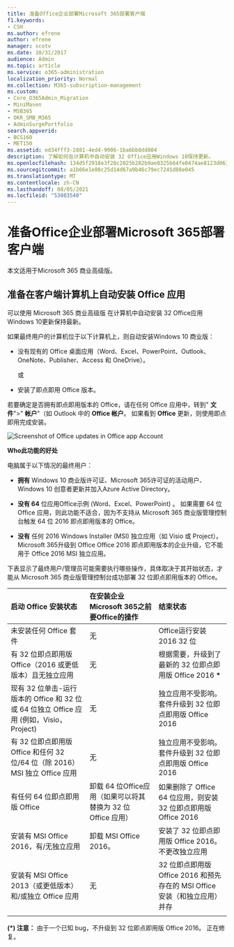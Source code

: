 ```yaml
---
title: 准备Office企业部署Microsoft 365部署客户端
f1.keywords:
- CSH
ms.author: efrene
author: efrene
manager: scotv
ms.date: 10/31/2017
audience: Admin
ms.topic: article
ms.service: o365-administration
localization_priority: Normal
ms.collection: M365-subscription-management
ms.custom:
- Core_O365Admin_Migration
- MiniMaven
- MSB365
- OKR_SMB_M365
- AdminSurgePortfolio
search.appverid:
- BCS160
- MET150
ms.assetid: ed34fff3-2881-4ed4-9906-1ba6bb8dd804
description: 了解如何在计算机中自动安装 32 Office应用Windows 10保持更新。
ms.openlocfilehash: 134d5f2918e3f28c2025b282b9ae0325b64fe0474ae8123d0637bb43c4730c55
ms.sourcegitcommit: a1b66e1e80c25d14d67a9b46c79ec7245d88e045
ms.translationtype: MT
ms.contentlocale: zh-CN
ms.lasthandoff: 08/05/2021
ms.locfileid: "53803540"
---
```

# <a name="prepare-for-office-client-deployment-by-microsoft-365-for-business"></a>准备Office企业部署Microsoft 365部署客户端

本文适用于Microsoft 365 商业高级版。

## <a name="prepare-to-automatically-install-office-apps-to-client-computers"></a>准备在客户端计算机上自动安装 Office 应用

可以使用 Microsoft 365 商业高级版 在计算机中自动安装 32 Office应用Windows 10更新保持最新。
  
如果最终用户的计算机位于以下计算机上，则自动安装Windows 10 商业版：
  
- 没有现有的 Office 桌面应用（Word、Excel、PowerPoint、Outlook、OneNote、Publisher、Access 和 OneDrive）。
    
    或
    
- 安装了即点即用 Office 版本。
    
若要确定是否拥有即点即用版本的 Office，请在任何 Office 应用中，转到" **文件**"\>" **帐户**"（如 Outlook 中的 **Office 帐户**。 如果看到 **Office** 更新，则使用即点即用完成安装。 
  
![Screenshot of Office updates in Office app Account](../media/e3439380-fa43-4ed6-ae5d-64851c297df5.png)
  
 **Who此功能的好处**
  
电脑属于以下情况的最终用户：
  
- **拥有** Windows 10 商业版许可证、Microsoft 365许可证的活动用户、Windows 10 创意者更新并加入Azure Active Directory。 
    
- **没有 64** 位应用Office示例 (Word、Excel、PowerPoint) 。 如果需要 64 位 Office 应用，则此功能不适合，因为不支持从 Microsoft 365 商业版管理控制台触发 64 位 2016 即点即用版本的 Office。 
    
- **没有** 任何 2016 Windows Installer (MSI) 独立应用（如 Visio 或 Project）。 Microsoft 365升级到 Office Office 2016 即点即用版本的企业升级，它不能用于 Office 2016 MSI 独立应用。 
    
下表显示了最终用户/管理员可能需要执行哪些操作，具体取决于其开始状态，才能从 Microsoft 365 商业版管理控制台成功部署 32 位即点即用版本的 Office。<br/>


|启动 Office 安装状态|在安装企业Microsoft 365之前要Office的操作|结束状态|
|:-----|:-----|:-----|
|未安装任何 Office 套件  <br/> |无  <br/> |Office运行安装 2016 32 位  <br/> |
|有 32 位即点即用版 Office（2016 或更低版本）且无独立应用  <br/> |无  <br/> |根据需要，升级到了最新的 32 位即点即用版 Office 2016 **\*** <br/> |
|现有 32 位单击-运行版本的 Office 和 32 位或 64 位独立 Office 应用 (例如，Visio，Project)   <br/> |无  <br/> |独立应用不受影响。 套件升级到 32 位即点即用版 Office 2016  <br/> |
|有 32 位即点即用版 Office 和任何 32 位/64 位（除 2016）MSI 独立 Office 应用  <br/> |无  <br/> |独立应用不受影响。 套件升级到 32 位即点即用版 Office 2016  <br/> |
|有任何 64 位即点即用版 Office  <br/> |卸载 64 位Office应用（如果可以将其替换为 32 位 Office 应用）  <br/> |如果删除了 Office 64 位应用，则安装 32 位即点即用版 Office 2016  <br/> |
|安装有 MSI Office 2016，有/无独立应用  <br/> |卸载 MSI Office 2016。  <br/> |安装了 32 位即点即用版 Office 2016。不更改独立应用  <br/> |
|安装有 MSI Office 2013（或更低版本）和/或独立 Office 应用  <br/> |无  <br/> |32 位即点即用版 Office 2016 和预先存在的 MSI Office 安装（和独立应用）并存  <br/> |
||||
   
 **(\*) 注意：** 由于一个已知 bug，不升级到 32 位即点即用版 Office 2016。 正在修复。 
  
